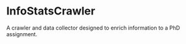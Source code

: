 # InfoStatsCrawler
A crawler and data collector designed to enrich information to a PhD assignment.
